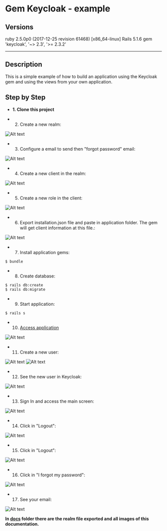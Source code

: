 # Gem Keycloak - example

## Versions

ruby 2.5.0p0 (2017-12-25 revision 61468) [x86_64-linux]
Rails 5.1.6
gem 'keycloak', '~> 2.3', '>= 2.3.2'

---
## Description

This is a simple example of how to build an application using the Keycloak gem and using the views from your own application.

## Step by Step

* **1. Clone this project**

* 2. Create a new realm:

![Alt text](docs/realm.png "New Realm")

* 3. Configure a email to send then "forgot password" email:

![Alt text](docs/realm_email.png "Email Configuration")

* 4. Create a new client in the realm:

![Alt text](docs/client.png "New Client")

* 5. Create a new role in the client:

![Alt text](docs/role_public.png "Public Role")

* 6. Export installation.json file and paste in application folder. The gem will get client information at this file.:

![Alt text](docs/installation.png "installation.json")

* 7. Install application gems:

```
$ bundle
```

* 8. Create database:

```
$ rails db:create
$ rails db:migrate
```

* 9. Start application:

```
$ rails s
```

* 10. [Access application](http://localhost:3000/)

![Alt text](docs/my_application.png "Application")

* 11. Create a new user:

![Alt text](docs/sign_up.png "Sign Up")
![Alt text](docs/user_created.png "User created")

* 12. See the new user in Keycloak:

![Alt text](docs/users.png "Users")

* 13. Sign In and access the main screen:

![Alt text](docs/main.png "Main screen")

* 14. Click in "Logout":

![Alt text](docs/logout.png "Logout")

* 15. Click in "Logout":

![Alt text](docs/logout.png "Logout")

* 16. Click in "I forgot my password":

![Alt text](docs/forgot_password.png "forgot password")

* 17. See your email:

![Alt text](docs/see_your_email.png "See your email")

**In [docs](https://github.com/imagov/example-gem-keycloak/tree/master/docs) folder there are the realm file exported and all images of this documentation.**